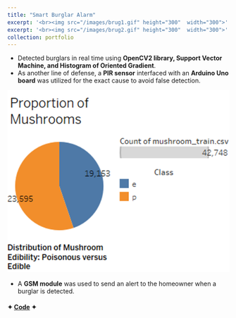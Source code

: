 ```yaml
---
title: "Smart Burglar Alarm"
excerpt: '<br><img src="/images/brug1.gif" height="300"  width="300">'
excerpt: '<br><img src="/images/brug2.gif" height="300"  width="300">'
collection: portfolio
---
```


* Detected burglars in real time using **OpenCV2 library, Support Vector Machine, and Histogram of Oriented Gradient**.
* As another line of defense, a **PIR sensor** interfaced with an **Arduino Uno board** was utilized for the exact cause to avoid false detection.

![liveout](/images/Picture1.png)
  
* A **GSM module** was used to send an alert to the homeowner when a burglar is detected.

#### ✦ [Code](https://github.com/SudarshanaSRao/Python-and-its-applications-in-ML/tree/Human-detection) ✦
<!-- This is an item in your portfolio. It can be have images or nice text. If you name the file .md, it will be parsed as markdown. If you name the file .html, it will be parsed as HTML.  -->
